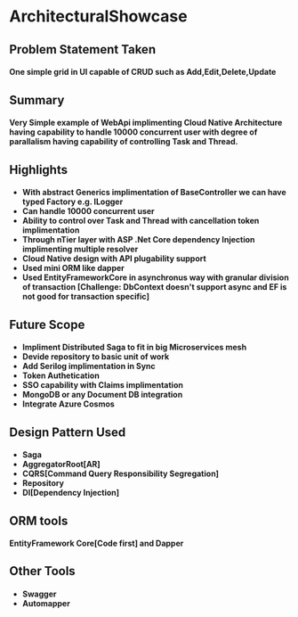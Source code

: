 # ArchitecturalShowcase
<h2>Problem Statement Taken</h2>
<h4>One simple grid in UI capable of CRUD such as Add,Edit,Delete,Update<h4>
<h2>Summary</h2>
<h4>Very Simple example of WebApi implimenting Cloud Native Architecture having capability to handle 10000 concurrent user with degree of parallalism having capability of controlling Task and Thread.</h4>
<h2>Highlights</h2>
<h4>
 <ul>
<li>With abstract Generics implimentation of BaseController we can have typed Factory e.g. ILogger</li>
<li>Can handle 10000 concurrent user</li>
<li>Ability to control over Task and Thread with cancellation token implimentation</li>
<li>Through nTier layer with ASP .Net Core dependency Injection implimenting multiple resolver</li>
<li>Cloud Native design with API plugability support</li>
<li>Used mini ORM like dapper</li>
<li>Used EntityFrameworkCore in asynchronus way with granular division of transaction [Challenge: DbContext doesn't support async and EF is not good for transaction specific]</li>
  </ul>
 </h4>
<h2>Future Scope</h2>
<h4>
  <ul>
<li>Impliment Distributed Saga to fit in big Microservices mesh</li>
<li>Devide repository to basic unit of work</li>
<li>Add Serilog implimentation in Sync</li>
<li>Token Authetication</li>
<li>SSO capability with Claims implimentation</li>
<li>MongoDB or any Document DB integration</li>
<li>Integrate Azure Cosmos</li>
  </ul>
 </h4>
<h2>Design Pattern Used</h2>
<h4>
 <ul>
 <li>Saga</li>
 <li>AggregatorRoot[AR]</li>
 <li>CQRS[Command Query Responsibility Segregation]</li>
 <li>Repository</li>
 <li>DI[Dependency Injection]</li>
  </ul>
 </h4>
<h2>ORM tools</h2>
<h4>
EntityFramework Core[Code first] and Dapper
 <h4>
<h2>Other Tools</h2>
<h4>
<ul>
<li>Swagger</li>
<li>Automapper</li>
</ul>
</h4>
